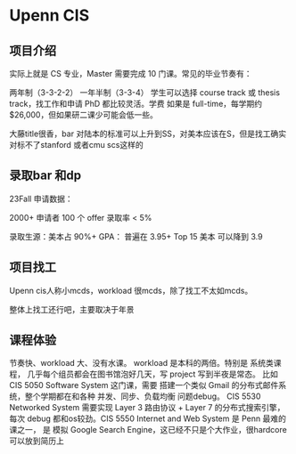 # Upenn CIS

## 项目介绍

实际上就是 CS 专业，Master 需要完成 10 门课。常见的毕业节奏有：

两年制（3-3-2-2）
一年半制（3-3-4）
学生可以选择 course track 或 thesis track，找工作和申请 PhD 都比较灵活。学费 如果是 full-time，每学期约 $26,000，但如果研二课少可能会低一些。

大藤title很香，bar 对陆本的标准可以上升到SS，对美本应该在S，但是找工确实对标不了stanford 或者cmu scs这样的

## 录取bar 和dp
23Fall 申请数据：

2000+ 申请者
100 个 offer
录取率 < 5%

录取生源：美本占 90%+
GPA：
普遍在 3.95+
Top 15 美本 可以降到 3.9

## 项目找工
Upenn cis人称小mcds，workload 很mcds，除了找工不太如mcds。

整体上找工还行吧，主要取决于年景
## 课程体验
节奏快、workload 大、没有水课。 workload 是本科的两倍。特别是 系统类课程，
几乎每个组员都会在图书馆泡好几天，写 project 写到半夜是常态。
比如 CIS 5050 Software System 这门课，需要 搭建一个类似 Gmail 的分布式邮件系统，整个学期都在和各种 并发、同步、负载均衡 问题debug。
CIS 5530 Networked System 需要实现 Layer 3 路由协议 + Layer 7 的分布式搜索引擎，
每次 debug 都和os较劲。CIS 5550 Internet and Web System 是 Penn 最难的课之一，
是 模拟 Google Search Engine，这已经不只是个大作业，很hardcore可以放到简历上
